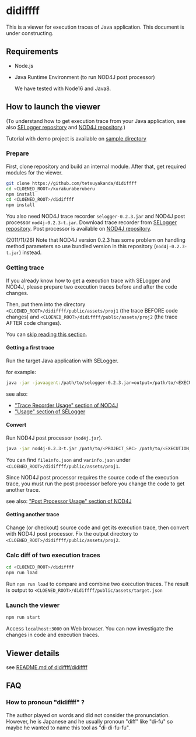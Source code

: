 # didiffff

This is a viewer for execution traces of Java application. This document is under constructing.

## Requirements

* Node.js
* Java Runtime Environment (to run NOD4J post processor)

  We have tested with Node16 and Java8.

## How to launch the viewer

(To understand how to get execution trace from your Java application, see also [SELogger repository](https://github.com/takashi-ishio/selogger/) and [NOD4J repository](https://github.com/k-shimari/nod4j).)

Tutorial with demo project is available on [sample directory](./sample/)

### Prepare

First, clone repository and build an internal module.
After that, get required modules for the viewer.

```sh
git clone https://github.com/tetsuyakanda/didiffff
cd <CLOENED_ROOT>/kurakuraberuberu
npm install
cd <CLOENED_ROOT>/didiffff
npm install
```

You also need NOD4J trace recorder `selogger-0.2.3.jar` and NOD4J post processor `nod4j-0.2.3-t.jar`.
Download trace recorder from [SELogger repository](https://github.com/takashi-ishio/selogger/releases/tag/v0.2.3).
Post processor is available on [NOD4J repository](https://github.com/k-shimari/nod4j).

 (2011/11/26) Note that NOD4J version 0.2.3 has some problem on handling method parameters so use bundled version in this repository (`nod4j-0.2.3-t.jar`) instead.

### Getting trace

If you already know how to get a execution trace with SELogger and NOD4J, please prepare two execution traces before and after the code changes.

Then, put them into the directory `<CLOENED_ROOT>/didiffff/public/assets/proj1` (the trace BEFORE code changes) and `<CLOENED_ROOT>/didiffff/public/assets/proj2` (the trace AFTER code changes).

You can [skip reading this section](#Calc-diff-of-two-execution-traces).

#### Getting a first trace

Run the target Java application with SELogger.

for example:

```sh
java -jar -javaagent:/path/to/selogger-0.2.3.jar=output=/path/to/<EXECUTION_TRACE_OUT> <YOUR_APP.jar>
```

see also:

* ["Trace Recorder Usage" section of NOD4J](https://github.com/k-shimari/nod4j#trace-recorder-usage)
* ["Usage" section of SELogger](https://github.com/takashi-ishio/selogger/tree/v0.2.3#usage)

#### Convert

Run NOD4J post processor (`nod4j.jar`).

```sh
java -jar nod4j-0.2.3-t.jar /path/to/<PROJECT_SRC> /path/to/<EXECUTION_TRACE> <CLOENED_ROOT>/didiffff/public/assets/proj1
```

You can find `fileinfo.json` and `varinfo.json` under `<CLOENED_ROOT>/didiffff/public/assets/proj1`.

Since NOD4J post processor requires the source code of the execution trace, you must run the post processor before you change the code to get another trace.

see also: ["Post Processor Usage" section of NOD4J](https://github.com/k-shimari/nod4j#post-processor-usage)

#### Getting another trace

Change (or checkout) source code and get its execution trace, then convert with NOD4J post processor.
Fix the output directory to `<CLOENED_ROOT>/didiffff/public/assets/proj2`.

### Calc diff of two execution traces

```sh
cd <CLOENED_ROOT>/didiffff
npm run load
```

Run `npm run load` to compare and combine two execution traces.
The result is output to  `<CLOENED_ROOT>/didiffff/public/assets/target.json`

### Launch the viewer

```sh
npm run start
```

Access `localhost:3000` on Web browser. You can now investigate the changes in code and execution traces.

## Viewer details

see [README.md of didiffff/didiffff](./didiffff/README.md)

## FAQ

### How to pronoun "didiffff" ?

The author played on words and did not consider the pronunciation.
However, he is Japanese and he usually pronoun "diff" like "di-fu" so maybe he wanted to name this tool as "di-di-fu-fu".
